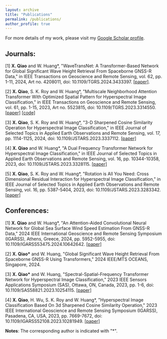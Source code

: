 ```yaml
---
layout: archive
title: "Publications"
permalink: /publications/
author_profile: true
---
```


For more details of my work, please visit my [Google Scholar profile](https://scholar.google.com/citations?user=p7VY2LgAAAAJ&hl=en).

## Journals:  

  [1] **X. Qiao** and W. Huang\*, "WaveTransNet: A Transformer-Based Network for Global Significant Wave Height Retrieval From Spaceborne GNSS-R Data," in IEEE Transactions on Geoscience and Remote Sensing, vol. 62, pp. 1-11, 2024, Art no. 4208011, doi: 10.1109/TGRS.2024.3433397. [[paper]](https://ieeexplore.ieee.org/abstract/document/10609433).
  
  [2] **X. Qiao**, S. K. Roy and W. Huang\*, "Multiscale Neighborhood Attention Transformer With Optimized Spatial Pattern for Hyperspectral Image Classification," in IEEE Transactions on Geoscience and Remote Sensing, vol. 61, pp. 1-15, 2023, Art no. 5523815, doi: 10.1109/TGRS.2023.3314550. [[paper]](https://ieeexplore.ieee.org/abstract/document/10248033) [[code]](https://github.com/xinqiao123/MSNAT)

  [3] **X. Qiao**, S. K. Roy and W. Huang\*, "3-D Sharpened Cosine Similarity Operation for Hyperspectral Image Classification," in IEEE Journal of Selected Topics in Applied Earth Observations and Remote Sensing, vol. 17, pp. 1114-1125, 2024, doi: 10.1109/JSTARS.2023.3337112. [[paper]](https://ieeexplore.ieee.org/abstract/document/10329440)
  
  [4] **X. Qiao** and W. Huang\*, "A Dual Frequency Transformer Network for Hyperspectral Image Classification," in IEEE Journal of Selected Topics in Applied Earth Observations and Remote Sensing, vol. 16, pp. 10344-10358, 2023, doi: 10.1109/JSTARS.2023.3328115. [[paper]](https://ieeexplore.ieee.org/abstract/document/10298611)

  [5] **X. Qiao**, S. K. Roy and W. Huang\*, "Rotation is All You Need: Cross Dimensional Residual Interaction for Hyperspectral Image Classification," in IEEE Journal of Selected Topics in Applied Earth Observations and Remote Sensing, vol. 16, pp. 5387-5404, 2023, doi: 10.1109/JSTARS.2023.3283342. [[paper]](https://ieeexplore.ieee.org/abstract/document/10144635)


 
## Conferences: 

  [1]  **X. Qiao** and W. Huang\*, "An Attention-Aided Convolutional Neural Network for Global Sea Surface Wind Speed Estimation From GNSS-R Data," 2024 IEEE International Geoscience and Remote Sensing Symposium (IGARSS), Athens, Greece, 2024, pp. 5952-5955, doi: 10.1109/IGARSS53475.2024.10642642. [[paper]](https://ieeexplore.ieee.org/document/10642642)

  [2]  **X. Qiao\*** and W. Huang, "Global Significant Wave Height Retrieval From Spaceborne GNSS-R Using Transformers," 2024 IEEE/MTS OCEANS, Singapore, 2024. 

  [3]  **X. Qiao\*** and W. Huang, "Spectral-Spatial-Frequency Transformer Network for Hyperspectral Image Classification," 2023 IEEE Sensors Applications Symposium (SAS), Ottawa, ON, Canada, 2023, pp. 1-6, doi: 10.1109/SAS58821.2023.10254115. [[paper]](https://ieeexplore.ieee.org/abstract/document/10254115)

  [4]  **X. Qiao**, H. Wu, S. K. Roy and W. Huang\*, "Hyperspectral Image Classification Based On 3d Sharpened Cosine Similarity Operation," 2023 IEEE International Geoscience and Remote Sensing Symposium (IGARSS), Pasadena, CA, USA, 2023, pp. 7669-7672, doi: 10.1109/IGARSS52108.2023.10281949. [[paper]](https://ieeexplore.ieee.org/abstract/document/10281949)


  **Notes**: The corresponding author is indicated with "\*".
